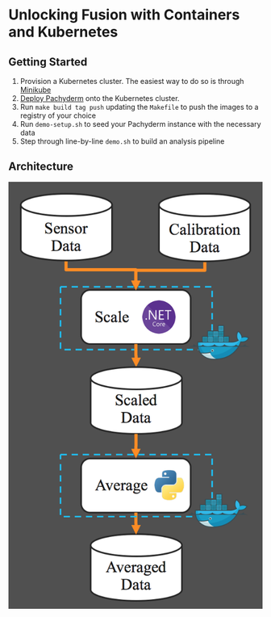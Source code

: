 # Unlocking Fusion with Containers and Kubernetes

## Getting Started

1) Provision a Kubernetes cluster. The easiest way to do so is through [Minikube](https://kubernetes.io/docs/getting-started-guides/minikube/)
2) [Deploy Pachyderm](http://docs.pachyderm.io/en/latest/deployment/deploy_intro.html) onto the Kubernetes cluster. 
3) Run `make build tag push` updating the `Makefile` to push the images to a registry of your choice
4) Run `demo-setup.sh` to seed your Pachyderm instance with the necessary data
5) Step through line-by-line `demo.sh` to build an analysis pipeline

## Architecture

![diagram](docs/workflow.png)
